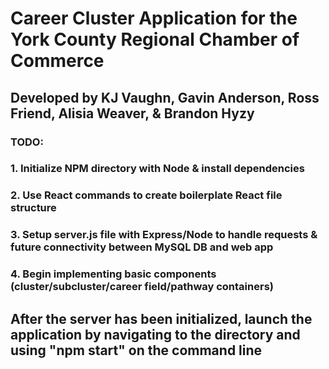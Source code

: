 # Career Cluster Application for the York County Regional Chamber of Commerce
## Developed by KJ Vaughn, Gavin Anderson, Ross Friend, Alisia Weaver, & Brandon Hyzy
### TODO: 
###      1. Initialize NPM directory with Node & install dependencies 
###      2. Use React commands to create boilerplate React file structure
###      3. Setup server.js file with Express/Node to handle requests & future connectivity between MySQL DB and web app
###      4. Begin implementing basic components (cluster/subcluster/career field/pathway containers)
## After the server has been initialized, launch the application by navigating to the directory and using "npm start" on the command line 
